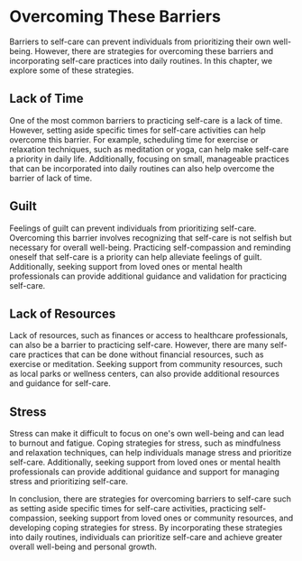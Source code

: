 # Overcoming These Barriers

Barriers to self-care can prevent individuals from prioritizing their own well-being. However, there are strategies for overcoming these barriers and incorporating self-care practices into daily routines. In this chapter, we explore some of these strategies.

Lack of Time
------------

One of the most common barriers to practicing self-care is a lack of time. However, setting aside specific times for self-care activities can help overcome this barrier. For example, scheduling time for exercise or relaxation techniques, such as meditation or yoga, can help make self-care a priority in daily life. Additionally, focusing on small, manageable practices that can be incorporated into daily routines can also help overcome the barrier of lack of time.

Guilt
-----

Feelings of guilt can prevent individuals from prioritizing self-care. Overcoming this barrier involves recognizing that self-care is not selfish but necessary for overall well-being. Practicing self-compassion and reminding oneself that self-care is a priority can help alleviate feelings of guilt. Additionally, seeking support from loved ones or mental health professionals can provide additional guidance and validation for practicing self-care.

Lack of Resources
-----------------

Lack of resources, such as finances or access to healthcare professionals, can also be a barrier to practicing self-care. However, there are many self-care practices that can be done without financial resources, such as exercise or meditation. Seeking support from community resources, such as local parks or wellness centers, can also provide additional resources and guidance for self-care.

Stress
------

Stress can make it difficult to focus on one's own well-being and can lead to burnout and fatigue. Coping strategies for stress, such as mindfulness and relaxation techniques, can help individuals manage stress and prioritize self-care. Additionally, seeking support from loved ones or mental health professionals can provide additional guidance and support for managing stress and prioritizing self-care.

In conclusion, there are strategies for overcoming barriers to self-care such as setting aside specific times for self-care activities, practicing self-compassion, seeking support from loved ones or community resources, and developing coping strategies for stress. By incorporating these strategies into daily routines, individuals can prioritize self-care and achieve greater overall well-being and personal growth.
